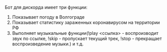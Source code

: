Бот для дискорда имеет три функции:
1) Показывает погоду в Волгограде
2) Показывает статистику зараженных коронавирусом на территории РФ
3) Выполняет музыкальные функции(!play <ссылка> - воспроизводит звук по ссылке, !skip - пропускает текущий трек, !stop - прекращает воспроизведение музыки.) и т.д.